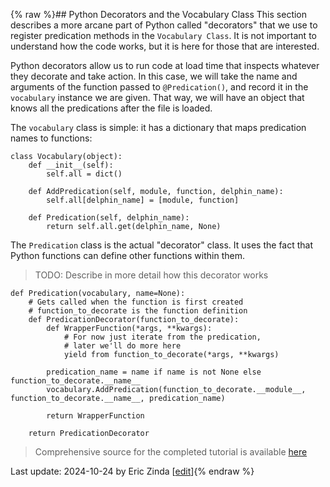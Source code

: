 {% raw %}## Python Decorators and the Vocabulary Class
This section describes a more arcane part of Python called "decorators" that we use to register predication methods in the `Vocabulary Class`. It is not important to understand how the code works, but it is here for those that are interested.

Python decorators allow us to run code at load time that inspects whatever they decorate and take action. In this case, we will take the name and arguments of the function passed to `@Predication()`, and record it in the `vocabulary` instance we are given. That way, we will have an object that knows all the predications after the file is loaded.

The `vocabulary` class is simple: it has a dictionary that maps predication names to functions:
```
class Vocabulary(object):
    def __init__(self):
        self.all = dict()

    def AddPredication(self, module, function, delphin_name):
        self.all[delphin_name] = [module, function]

    def Predication(self, delphin_name):
        return self.all.get(delphin_name, None)
```

The `Predication` class is the actual "decorator" class. It uses the fact that Python functions can define other functions within them.
> TODO: Describe in more detail how this decorator works
```
def Predication(vocabulary, name=None):
    # Gets called when the function is first created
    # function_to_decorate is the function definition
    def PredicationDecorator(function_to_decorate):
        def WrapperFunction(*args, **kwargs):
            # For now just iterate from the predication,
            # later we'll do more here
            yield from function_to_decorate(*args, **kwargs)

        predication_name = name if name is not None else function_to_decorate.__name__
        vocabulary.AddPredication(function_to_decorate.__module__, function_to_decorate.__name__, predication_name)

        return WrapperFunction

    return PredicationDecorator
```

> Comprehensive source for the completed tutorial is available [here](https://github.com/EricZinda/Perplexity/tree/main/samples/hello_world)

Last update: 2024-10-24 by Eric Zinda [[edit](https://github.com/EricZinda/Perplexity/edit/main/docs/pxint/pxint03000PythonDecorators.md)]{% endraw %}